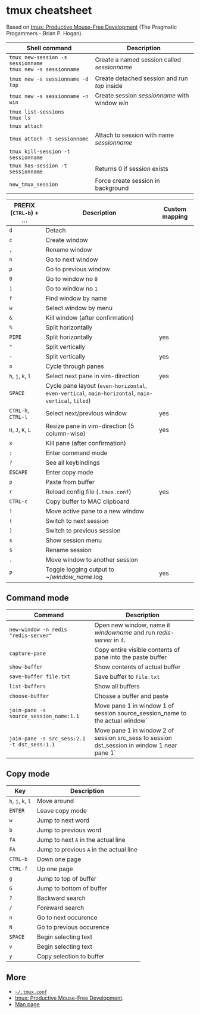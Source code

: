 # tmux cheatsheet
Based on [tmux: Productive Mouse-Free Development](http://pragprog.com/book/bhtmux/tmux)
(The Pragmatic Progammers - Brian P. Hogan).

| Shell command | Description |
| --- | ---- |
| `tmux new-session -s sessionname`<br>`tmux new -s sessionname` | Create a named session called *sessionname* |
| `tmux new -s sessionname -d top` | Create detached session and run *top* inside |
| `tmux new -s sessionname -n win` | Create session *sessionname* with window *win* |
| `tmux list-sessions` <br> `tmux ls` | |
| `tmux attach` | |
| `tmux attach -t sessionname` | Attach to session with name *sessionname* |
| `tmux kill-session -t sessionname` | |
| `tmux has-session -t sessionname`| Returns 0 if session exists |
| `new_tmux_session`|Force create session in background |

| PREFIX (`CTRL-b`) + … | Description | Custom mapping |
| --------------------- | ----------- | -------------- |
| `d`|Detach ||
| `c`| Create window ||
| `,`| Rename window ||
| `n`|Go to next window ||
| `p`|Go to previous window ||
| `0`|Go to window no `0` ||
| `1`|Go to window no `1` ||
| `f`|Find window by name ||
| `w`|Select window by menu ||
| `&`|Kill window (after confirmation) ||
| `%`|Split horizontally ||
| `PIPE`|Split horizontally | yes|
| `"`|Split vertically ||
| `-` | Split vertically|yes |
| `o`|Cycle through panes ||
|`h`, `j`, `k`, `l`|Select next pane in vim-direction|yes|
| `SPACE`|Cycle pane layout (`even-horizontal`, `even-vertical`, `main-horizontal`, `main-vertical`, `tiled`) ||
|`CTRL-h`, `CTRL-l`|Select next/previous window|yes|
|`H`, `J`, `K`, `L`|Resize pane in vim-direction (5 column-wise)|yes|
| `x`|Kill pane (after confirmation) ||
| `:`|Enter command mode ||
| `?`|See all keybindings ||
| `ESCAPE`|Enter copy mode ||
| `p`|Paste from buffer||
| `r`| Reload config file (`.tmux.conf`)| yes |
| `CTRL-c`|Copy buffer to MAC clipboard ||
| `!`| Move active pane to a new window ||
| `(`| Switch to next session ||
| `)`| Switch to previous session ||
| `s`| Show session menu ||
| `$`| Rename session ||
| `.`| Move window to another session ||
| `P`| Toggle logging output to ~/*window_name*.log|yes|


## Command mode

Command|Description
-------|-----------
`new-window -n redis "redis-server"`|Open new window, name it *windowname* and run *redis-server* in it.
`capture-pane`|Copy entire visible contents of pane into the paste buffer
`show-buffer`|Show contents of actual buffer
`save-buffer file.txt`|Save buffer to `file.txt`
`list-buffers`|Show all buffers
`choose-buffer`|Chosse a buffer and paste
`join-pane -s source_session_name:1.1`|Move pane 1 in window 1 of session source_session_name to the actual window`
`join-pane -s src_sess:2.1 -t dst_sess:1.1`|Move pane 1 in window 2 of session src_sess to session dst_session in window 1 near pane 1`

## Copy mode
Key|Description
---|-----------
`h`, `j`, `k`, `l`|Move around
`ENTER`|Leave copy mode
`w`|Jump to next word
`b`|Jump to previous word
`fA`|Jump to next `A` in the actual line
`FA`|Jump to previous `A` in the actual line
`CTRL-b`|Down one page
`CTRL-f`|Up one page
`g`|Jump to top of buffer
`G`|Jump to bottom of buffer
`?`|Backward search
`/`|Foreward search
`n`|Go to next occurence
`N`|Go to previous occurence
`SPACE`|Begin selecting text
`v`|Begin selecting text
`y`|Copy selection to buffer

## More
* [`~/.tmux.conf`](https://github.com/der-flo/dotfiles/blob/master/tmux.conf)
* [tmux: Productive Mouse-Free Development](http://pragprog.com/book/bhtmux/tmux).
* [Man page](http://www.openbsd.org/cgi-bin/man.cgi?query=tmux)

